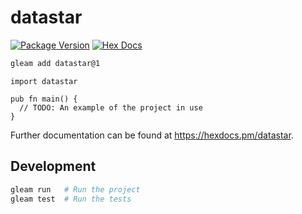 # datastar

[![Package Version](https://img.shields.io/hexpm/v/datastar)](https://hex.pm/packages/datastar)
[![Hex Docs](https://img.shields.io/badge/hex-docs-ffaff3)](https://hexdocs.pm/datastar/)

```sh
gleam add datastar@1
```
```gleam
import datastar

pub fn main() {
  // TODO: An example of the project in use
}
```

Further documentation can be found at <https://hexdocs.pm/datastar>.

## Development

```sh
gleam run   # Run the project
gleam test  # Run the tests
```

